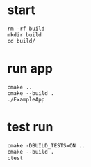 # start
```
rm -rf build 
mkdir build
cd build/
```

# run app
```
cmake .. 
cmake --build . 
./ExampleApp
```

# test run
```
cmake -DBUILD_TESTS=ON .. 
cmake --build . 
ctest
```
